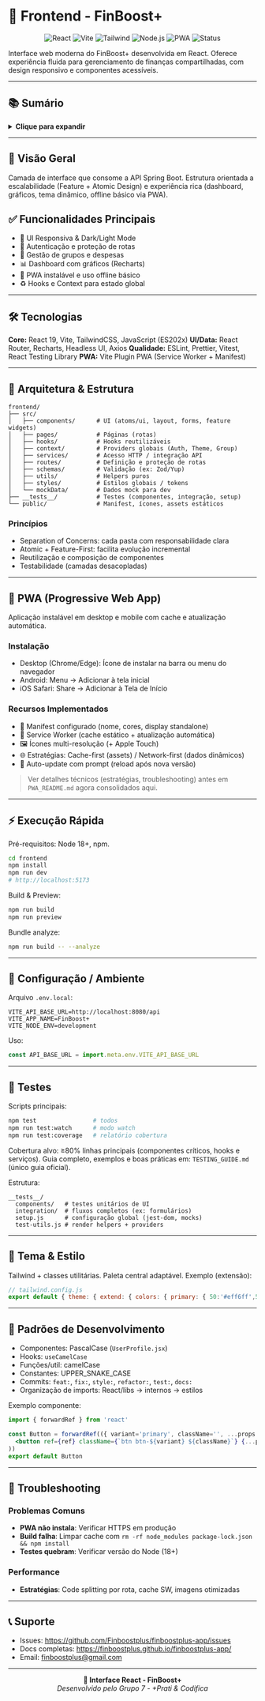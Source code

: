 # 🎨 Frontend - FinBoost+

<div align="center">
  <img src="https://img.shields.io/badge/React-19+-61dafb" alt="React">
  <img src="https://img.shields.io/badge/Vite-7+-646cff" alt="Vite">  
  <img src="https://img.shields.io/badge/TailwindCSS-4+-38bdf8" alt="Tailwind">
  <img src="https://img.shields.io/badge/Node-18+-339933" alt="Node.js">
  <img src="https://img.shields.io/badge/PWA-Enabled-brightgreen" alt="PWA">
  <img src="https://img.shields.io/badge/Status-Em_Desenvolvimento-yellow" alt="Status">
</div>

Interface web moderna do FinBoost+ desenvolvida em React. Oferece experiência fluida para gerenciamento de finanças compartilhadas, com design responsivo e componentes acessíveis.
    
---

## 📚 Sumário

<details>
<summary><strong>Clique para expandir</strong></summary>

- [🎨 Frontend - FinBoost+](#-frontend---finboost)
  - [📚 Sumário](#-sumário)
  - [🚀 Visão Geral](#-visão-geral)
  - [✅ Funcionalidades Principais](#-funcionalidades-principais)
  - [🛠️ Tecnologias](#️-tecnologias)
  - [📁 Arquitetura \& Estrutura](#-arquitetura--estrutura)
    - [Princípios](#princípios)
  - [📱 PWA (Progressive Web App)](#-pwa-progressive-web-app)
    - [Instalação](#instalação)
    - [Recursos Implementados](#recursos-implementados)
  - [⚡ Execução Rápida](#-execução-rápida)
  - [🔧 Configuração / Ambiente](#-configuração--ambiente)
  - [🧪 Testes](#-testes)
  - [🎨 Tema \& Estilo](#-tema--estilo)
  - [🤝 Padrões de Desenvolvimento](#-padrões-de-desenvolvimento)
  - [🔧 Troubleshooting](#-troubleshooting)
    - [Problemas Comuns](#problemas-comuns)
    - [Performance](#performance)
  - [📞 Suporte](#-suporte)
</details>

---

## 🚀 Visão Geral
Camada de interface que consome a API Spring Boot. Estrutura orientada a escalabilidade (Feature + Atomic Design) e experiência rica (dashboard, gráficos, tema dinâmico, offline básico via PWA).

## ✅ Funcionalidades Principais
- 🎨 UI Responsiva & Dark/Light Mode
- 🔐 Autenticação e proteção de rotas
- 👥 Gestão de grupos e despesas
- 📊 Dashboard com gráficos (Recharts)
- 📱 PWA instalável e uso offline básico
- ♻️ Hooks e Context para estado global

---

## 🛠️ Tecnologias

**Core:** React 19, Vite, TailwindCSS, JavaScript (ES202x)
**UI/Data:** React Router, Recharts, Headless UI, Axios
**Qualidade:** ESLint, Prettier, Vitest, React Testing Library
**PWA:** Vite Plugin PWA (Service Worker + Manifest)

---

## 📁 Arquitetura & Estrutura

```
frontend/
├── src/
│   ├── components/      # UI (atoms/ui, layout, forms, feature widgets)
│   ├── pages/           # Páginas (rotas)
│   ├── hooks/           # Hooks reutilizáveis
│   ├── context/         # Providers globais (Auth, Theme, Group)
│   ├── services/        # Acesso HTTP / integração API
│   ├── routes/          # Definição e proteção de rotas
│   ├── schemas/         # Validação (ex: Zod/Yup)
│   ├── utils/           # Helpers puros
│   ├── styles/          # Estilos globais / tokens
│   └── mockData/        # Dados mock para dev
├── __tests__/           # Testes (componentes, integração, setup)
└── public/              # Manifest, ícones, assets estáticos
```

### Princípios
- Separation of Concerns: cada pasta com responsabilidade clara
- Atomic + Feature-First: facilita evolução incremental
- Reutilização e composição de componentes
- Testabilidade (camadas desacopladas)

---

## 📱 PWA (Progressive Web App)
Aplicação instalável em desktop e mobile com cache e atualização automática.

### Instalação
- Desktop (Chrome/Edge): Ícone de instalar na barra ou menu do navegador
- Android: Menu → Adicionar à tela inicial
- iOS Safari: Share → Adicionar à Tela de Início

### Recursos Implementados
- 📄 Manifest configurado (nome, cores, display standalone)
- 🧩 Service Worker (cache estático + atualização automática)
- 🖼 Ícones multi-resolução (+ Apple Touch)
- 🌐 Estratégias: Cache-first (assets) / Network-first (dados dinâmicos)
- 🔄 Auto-update com prompt (reload após nova versão)

> Ver detalhes técnicos (estratégias, troubleshooting) antes em `PWA_README.md` agora consolidados aqui.

---

## ⚡ Execução Rápida

Pré-requisitos: Node 18+, npm.

```bash
cd frontend
npm install
npm run dev
# http://localhost:5173
```

Build & Preview:
```bash
npm run build
npm run preview
```

Bundle analyze:
```bash
npm run build -- --analyze
```

---

## 🔧 Configuração / Ambiente
Arquivo `.env.local`:
```env
VITE_API_BASE_URL=http://localhost:8080/api
VITE_APP_NAME=FinBoost+
VITE_NODE_ENV=development
```
Uso:
```js
const API_BASE_URL = import.meta.env.VITE_API_BASE_URL
```

---

## 🧪 Testes
Scripts principais:
```bash
npm test                # todos
npm run test:watch      # modo watch
npm run test:coverage   # relatório cobertura
```
Cobertura alvo: ≥80% linhas principais (componentes críticos, hooks e serviços). 
Guia completo, exemplos e boas práticas em: `TESTING_GUIDE.md` (único guia oficial). 

Estrutura:
```
__tests__/
  components/   # testes unitários de UI
  integration/  # fluxos completos (ex: formulários)
  setup.js      # configuração global (jest-dom, mocks)
  test-utils.js # render helpers + providers
```

---

## 🎨 Tema & Estilo
Tailwind + classes utilitárias. Paleta central adaptável.
Exemplo (extensão):
```js
// tailwind.config.js
export default { theme: { extend: { colors: { primary: { 50:'#eff6ff',500:'#3b82f6',900:'#1e3a8a' }}}}}
```

---

## 🤝 Padrões de Desenvolvimento
- Componentes: PascalCase (`UserProfile.jsx`)
- Hooks: `useCamelCase`
- Funções/util: camelCase
- Constantes: UPPER_SNAKE_CASE
- Commits: `feat:`, `fix:`, `style:`, `refactor:`, `test:`, `docs:`
- Organização de imports: React/libs → internos → estilos

Exemplo componente:
```jsx
import { forwardRef } from 'react'

const Button = forwardRef(({ variant='primary', className='', ...props }, ref) => (
  <button ref={ref} className={`btn btn-${variant} ${className}`} {...props} />
))
export default Button
```

---

## 🔧 Troubleshooting

### Problemas Comuns
- **PWA não instala**: Verificar HTTPS em produção
- **Build falha**: Limpar cache com `rm -rf node_modules package-lock.json && npm install`
- **Testes quebram**: Verificar versão do Node (18+)

### Performance
- **Estratégias**: Code splitting por rota, cache SW, imagens otimizadas

---

## 📞 Suporte
- Issues: https://github.com/Finboostplus/finboostplus-app/issues
- Docs completas: https://finboostplus.github.io/finboostplus-app/
- Email: finboostplus@gmail.com

---

<div align="center">
  <strong>🎨 Interface React - FinBoost+</strong><br/>
  <em>Desenvolvido pelo Grupo 7 - +Prati & Codifica</em>
</div>
